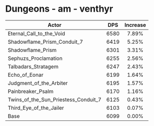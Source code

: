 # Dungeons - am - venthyr
| Actor | DPS | Increase |
|---|:---:|:---:|
|Eternal_Call_to_the_Void|6580|7.89%|
|Shadowflame_Prism_Conduit_7|6419|5.25%|
|Shadowflame_Prism|6301|3.31%|
|Sephuzs_Proclamation|6255|2.56%|
|Talbadars_Stratagem|6247|2.43%|
|Echo_of_Eonar|6199|1.64%|
|Judgment_of_the_Arbiter|6195|1.57%|
|Painbreaker_Psalm|6170|1.16%|
|Twins_of_the_Sun_Priestess_Conduit_7|6125|0.43%|
|Third_Eye_of_the_Jailer|6103|0.07%|
|Base|6099|0.00%|
